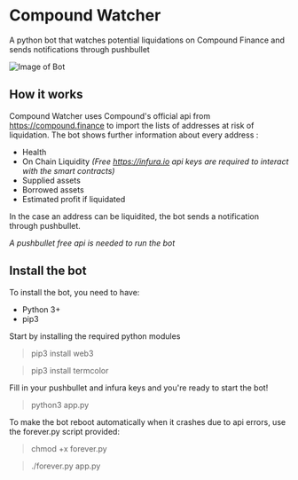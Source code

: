 # Compound Watcher
 A python bot that watches potential liquidations on Compound Finance and sends notifications through pushbullet

![Image of Bot](https://i.imgur.com/MN6e8m4.png)

## How it works
Compound Watcher uses Compound's official api from https://compound.finance to import the lists of addresses at risk of liquidation.
The bot shows further information about every address : 
* Health
* On Chain Liquidity *(Free https://infura.io api keys are required to interact with the smart contracts)*
* Supplied assets
* Borrowed assets 
* Estimated profit if liquidated

In the case an address can be liquidited, the bot sends a notification through pushbullet.

*A pushbullet free api is needed to run the bot*

## Install the bot
To install the bot, you need to have:
 * Python 3+
 * pip3

Start by installing the required python modules
> pip3 install web3

> pip3 install termcolor


Fill in your pushbullet and infura keys  and you're ready to start the bot!
> python3 app.py

To make the bot reboot automatically when it crashes due to api errors, use the forever.py script provided:
> chmod +x forever.py

> ./forever.py app.py
